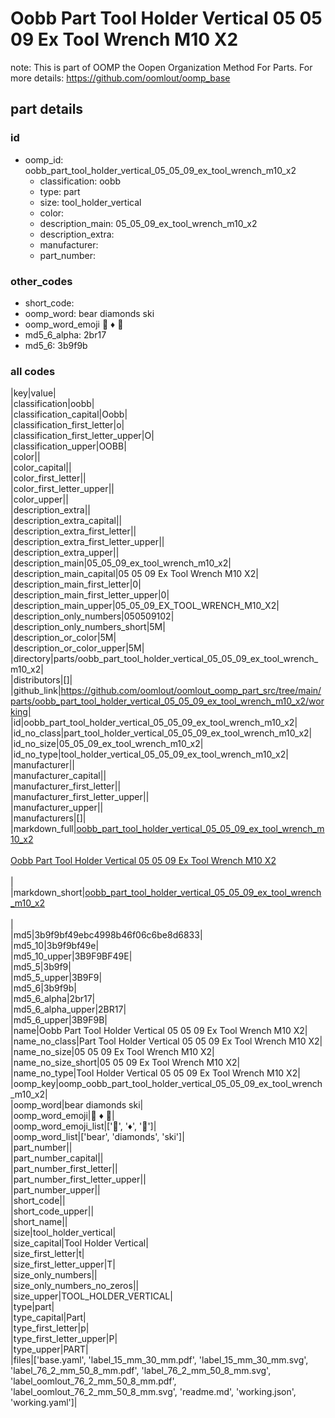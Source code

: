 # Oobb Part Tool Holder Vertical 05 05 09 Ex Tool Wrench M10 X2  

note: This is part of OOMP the Oopen Organization Method For Parts. For more details: https://github.com/oomlout/oomp_base

##  part details





### id
* oomp_id: oobb_part_tool_holder_vertical_05_05_09_ex_tool_wrench_m10_x2
  * classification: oobb
  * type: part
  * size: tool_holder_vertical
  * color: 
  * description_main: 05_05_09_ex_tool_wrench_m10_x2
  * description_extra: 
  * manufacturer: 
  * part_number: 

### other_codes
* short_code: 
* oomp_word: bear diamonds ski
* oomp_word_emoji :bear: :diamonds: :ski:
* md5_6_alpha: 2br17
* md5_6: 3b9f9b

### all codes 
|key|value|  
|classification|oobb|  
|classification_capital|Oobb|  
|classification_first_letter|o|  
|classification_first_letter_upper|O|  
|classification_upper|OOBB|  
|color||  
|color_capital||  
|color_first_letter||  
|color_first_letter_upper||  
|color_upper||  
|description_extra||  
|description_extra_capital||  
|description_extra_first_letter||  
|description_extra_first_letter_upper||  
|description_extra_upper||  
|description_main|05_05_09_ex_tool_wrench_m10_x2|  
|description_main_capital|05 05 09 Ex Tool Wrench M10 X2|  
|description_main_first_letter|0|  
|description_main_first_letter_upper|0|  
|description_main_upper|05_05_09_EX_TOOL_WRENCH_M10_X2|  
|description_only_numbers|050509102|  
|description_only_numbers_short|5M|  
|description_or_color|5M|  
|description_or_color_upper|5M|  
|directory|parts/oobb_part_tool_holder_vertical_05_05_09_ex_tool_wrench_m10_x2|  
|distributors|[]|  
|github_link|https://github.com/oomlout/oomlout_oomp_part_src/tree/main/parts/oobb_part_tool_holder_vertical_05_05_09_ex_tool_wrench_m10_x2/working|  
|id|oobb_part_tool_holder_vertical_05_05_09_ex_tool_wrench_m10_x2|  
|id_no_class|part_tool_holder_vertical_05_05_09_ex_tool_wrench_m10_x2|  
|id_no_size|05_05_09_ex_tool_wrench_m10_x2|  
|id_no_type|tool_holder_vertical_05_05_09_ex_tool_wrench_m10_x2|  
|manufacturer||  
|manufacturer_capital||  
|manufacturer_first_letter||  
|manufacturer_first_letter_upper||  
|manufacturer_upper||  
|manufacturers|[]|  
|markdown_full|[oobb_part_tool_holder_vertical_05_05_09_ex_tool_wrench_m10_x2](https://github.com/oomlout/oomlout_oomp_part_src/tree/main/parts/oobb_part_tool_holder_vertical_05_05_09_ex_tool_wrench_m10_x2/working)<br>[](https://github.com/oomlout/oomlout_oomp_part_src/tree/main/parts/oobb_part_tool_holder_vertical_05_05_09_ex_tool_wrench_m10_x2/working)<br>[Oobb Part Tool Holder Vertical 05 05 09 Ex Tool Wrench M10 X2](https://github.com/oomlout/oomlout_oomp_part_src/tree/main/parts/oobb_part_tool_holder_vertical_05_05_09_ex_tool_wrench_m10_x2/working)<br><br>|  
|markdown_short|[oobb_part_tool_holder_vertical_05_05_09_ex_tool_wrench_m10_x2](https://github.com/oomlout/oomlout_oomp_part_src/tree/main/parts/oobb_part_tool_holder_vertical_05_05_09_ex_tool_wrench_m10_x2/working)<br><br>|  
|md5|3b9f9bf49ebc4998b46f06c6be8d6833|  
|md5_10|3b9f9bf49e|  
|md5_10_upper|3B9F9BF49E|  
|md5_5|3b9f9|  
|md5_5_upper|3B9F9|  
|md5_6|3b9f9b|  
|md5_6_alpha|2br17|  
|md5_6_alpha_upper|2BR17|  
|md5_6_upper|3B9F9B|  
|name|Oobb Part Tool Holder Vertical 05 05 09 Ex Tool Wrench M10 X2|  
|name_no_class|Part Tool Holder Vertical 05 05 09 Ex Tool Wrench M10 X2|  
|name_no_size|05 05 09 Ex Tool Wrench M10 X2|  
|name_no_size_short|05 05 09 Ex Tool Wrench M10 X2|  
|name_no_type|Tool Holder Vertical 05 05 09 Ex Tool Wrench M10 X2|  
|oomp_key|oomp_oobb_part_tool_holder_vertical_05_05_09_ex_tool_wrench_m10_x2|  
|oomp_word|bear diamonds ski|  
|oomp_word_emoji|:bear: :diamonds: :ski:|  
|oomp_word_emoji_list|[':bear:', ':diamonds:', ':ski:']|  
|oomp_word_list|['bear', 'diamonds', 'ski']|  
|part_number||  
|part_number_capital||  
|part_number_first_letter||  
|part_number_first_letter_upper||  
|part_number_upper||  
|short_code||  
|short_code_upper||  
|short_name||  
|size|tool_holder_vertical|  
|size_capital|Tool Holder Vertical|  
|size_first_letter|t|  
|size_first_letter_upper|T|  
|size_only_numbers||  
|size_only_numbers_no_zeros||  
|size_upper|TOOL_HOLDER_VERTICAL|  
|type|part|  
|type_capital|Part|  
|type_first_letter|p|  
|type_first_letter_upper|P|  
|type_upper|PART|  
|files|['base.yaml', 'label_15_mm_30_mm.pdf', 'label_15_mm_30_mm.svg', 'label_76_2_mm_50_8_mm.pdf', 'label_76_2_mm_50_8_mm.svg', 'label_oomlout_76_2_mm_50_8_mm.pdf', 'label_oomlout_76_2_mm_50_8_mm.svg', 'readme.md', 'working.json', 'working.yaml']|  
